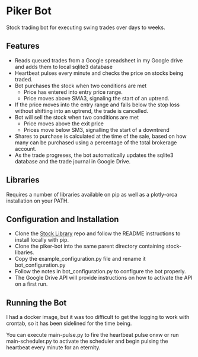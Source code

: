 # Piker Bot

Stock trading bot for executing swing trades over days to weeks. 

## Features
- Reads queued trades from a Google spreadsheet in my Google drive and adds them to local sqlite3 database
- Heartbeat pulses every minute and checks the price on stocks being traded.
- Bot purchases the stock when two conditions are met
	- Price has entered into entry price range.
	- Price moves above SMA3, signaling the start of an uptrend.
- If the price moves into the entry range and falls below the stop loss without shifting into an uptrend, the trade is cancelled.
- Bot will sell the stock when two conditions are met
	- Price moves above the exit price
	- Prices move below SM3, signalling the start of a downtrend
- Shares to purchase is calculated at the time of the sale, based on how many can be purchased using a percentage of the total brokerage account.
- As the trade progreses, the bot automatically updates the sqlite3 database and the trade journal in Google Drive.

## Libraries
Requires a number of libraries available on pip as well as a plotly-orca installation on your PATH.

## Configuration and Installation
- Clone the [Stock Library](https://github.com/adam-long-tech/stock-libraries) repo and follow the README instructions to install locally with pip.
- Clone the piker-bot into the same parent directory containing stock-libaries.
- Copy the example_configuration.py file and rename it bot_configuration.py
- Follow the notes in bot_configuration.py to configure the bot properly.
- The Google Drive API will provide instructions on how to activate the API on a first run.

## Running the Bot

I had a docker image, but it was too difficult to get the logging to work with crontab, so it has been sidelined for the time being.

You can execute main-pulse.py to fire the heartbeat pulse onxw or run main-scheduler.py to activate
the scheduler and begin pulsing the heartbeat every minute for an eternity.


